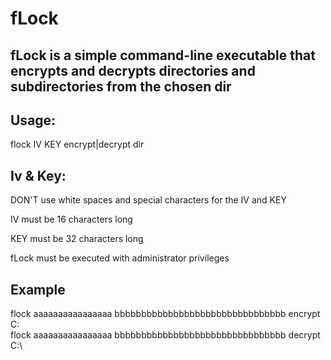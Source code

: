 # fLock

## fLock is a simple command-line executable that encrypts and decrypts directories and subdirectories from the chosen dir

## Usage:
flock IV KEY encrypt|decrypt dir

## Iv & Key:
DON'T use white spaces and special characters for the IV and KEY

IV must be 16 characters long

KEY must be 32 characters long

fLock must be executed with administrator privileges

## Example 
flock aaaaaaaaaaaaaaaa bbbbbbbbbbbbbbbbbbbbbbbbbbbbbbbb encrypt C:\
flock aaaaaaaaaaaaaaaa bbbbbbbbbbbbbbbbbbbbbbbbbbbbbbbb decrypt C:\
